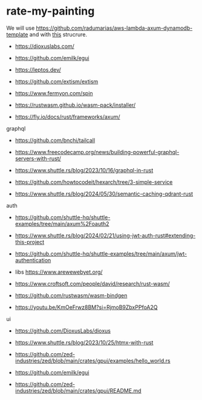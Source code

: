 # rate-my-painting

We will use https://github.com/radumarias/aws-lambda-axum-dynamodb-template and with [this](https://www.howtocodeit.com/articles/master-hexagonal-architecture-rust) strucrure.

- https://dioxuslabs.com/
- https://github.com/emilk/egui
- https://leptos.dev/
- https://github.com/extism/extism
- https://www.fermyon.com/spin
- https://rustwasm.github.io/wasm-pack/installer/

- https://fly.io/docs/rust/frameworks/axum/

graphql
- https://github.com/bnchi/tailcall
- https://www.freecodecamp.org/news/building-powerful-graphql-servers-with-rust/
- https://www.shuttle.rs/blog/2023/10/16/graphql-in-rust

- https://github.com/howtocodeit/hexarch/tree/3-simple-service
- https://www.shuttle.rs/blog/2024/05/30/semantic-caching-qdrant-rust

auth
- https://github.com/shuttle-hq/shuttle-examples/tree/main/axum%2Foauth2
- https://www.shuttle.rs/blog/2024/02/21/using-jwt-auth-rust#extending-this-project
- https://github.com/shuttle-hq/shuttle-examples/tree/main/axum/jwt-authentication

- libs https://www.arewewebyet.org/
- https://www.croftsoft.com/people/david/research/rust-wasm/
- https://github.com/rustwasm/wasm-bindgen
- https://youtu.be/KmOeFrwz8BM?si=RjmoB9ZbxPPfoA2Q

ui
- https://github.com/DioxusLabs/dioxus

- https://www.shuttle.rs/blog/2023/10/25/htmx-with-rust
- https://github.com/zed-industries/zed/blob/main/crates/gpui/examples/hello_world.rs
- https://github.com/emilk/egui
- https://github.com/zed-industries/zed/blob/main/crates/gpui/README.md
